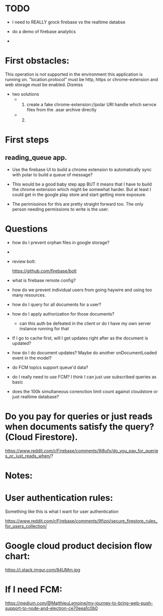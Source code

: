 # TODO

- I need to REALLY grock firebase vs the realtime databse


- do a demo of firebase analytics
- 

# First obstacles:


This operation is not supported in the environment this application is running
on. "location.protocol" must be http, https or chrome-extension and web storage
must be enabled.  Dismiss

- two solutions
    - 1. create a fake chrome-extension://polar URI handle which servce 
         files from the .asar archive directly
         
    - 2. 


# First steps



## reading_queue app.

- Use the firebase UI to build a chrome extension to automatically sync with 
  polar to build a queue of message?
  
- This would be a good baby step app BUT it means that I have to build the 
  chrome extension which might be somewhat harder.  But at least I could get
  in the google play store and start getting more exposure.
  
- The perimissinos for this are pretty straight forward too. The only person 
  needing permissions to write is the user.
   

# Questions

- how do I prevent orphan files in google storage?

- 

- review bolt:

    https://github.com/firebase/bolt

- what is firebase remote config?

- how do we prevent individual users from going haywire and using too many 
  resources.

- how do I query for all documents for a user?

- how do I apply authorization for those documents?
    - can this auth be defeated in the client or do I have my own server 
      instance running for that
 
- If I go to cache first, will I get updates right after as the document is 
  updated?
  
- how do I do document updates? Maybe do another onDocumentLoaded event in the 
  model?  

- do FCM topics support queue'd data?

- do I really need to use FCM? I think I can just use subscribed queries as 
  basic  

- does the 100k simultaneous conenction limit count against cloudstore or just realtime database?

# Do you pay for queries or just reads when documents satisfy the query? (Cloud Firestore). 

https://www.reddit.com/r/Firebase/comments/9i8ufx/do_you_pay_for_queries_or_just_reads_when/?

# Notes:

# User authentication rules:

Something like this is what I want for user authentication

https://www.reddit.com/r/Firebase/comments/9fizoj/secure_firestore_rules_for_users_collection/

# Google cloud product decision flow chart:

https://i.stack.imgur.com/84UMm.jpg

# If I need FCM:

https://medium.com/@MatthieuLemoine/my-journey-to-bring-web-push-support-to-node-and-electron-ce70eea1c0b0



